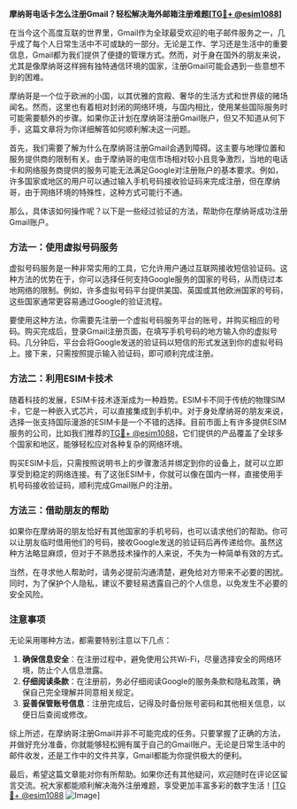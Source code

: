 **摩纳哥电话卡怎么注册Gmail？轻松解决海外邮箱注册难题[[TG💪+ @esim1088](https://t.me/s/esim1088)]**

在当今这个高度互联的世界里，Gmail作为全球最受欢迎的电子邮件服务之一，几乎成了每个人日常生活中不可或缺的一部分。无论是工作、学习还是生活中的重要信息，Gmail都为我们提供了便捷的管理方式。然而，对于身在国外的朋友来说，尤其是像摩纳哥这样拥有独特通信环境的国家，注册Gmail可能会遇到一些意想不到的困难。

摩纳哥是一个位于欧洲的小国，以其优雅的宫殿、奢华的生活方式和世界级的赌场闻名。然而，这里也有着相对封闭的网络环境，与国内相比，使用某些国际服务时可能需要额外的步骤。如果你正计划在摩纳哥注册Gmail账户，但又不知道从何下手，这篇文章将为你详细解答如何顺利解决这一问题。

首先，我们需要了解为什么在摩纳哥注册Gmail会遇到障碍。这主要与地理位置和服务提供商的限制有关。由于摩纳哥的电信市场相对较小且竞争激烈，当地的电话卡和网络服务商提供的服务可能无法满足Google对注册账户的基本要求。例如，许多国家或地区的用户可以通过输入手机号码接收验证码来完成注册，但在摩纳哥，由于网络环境的特殊性，这种方式可能行不通。

那么，具体该如何操作呢？以下是一些经过验证的方法，帮助你在摩纳哥成功注册Gmail账户。

### 方法一：使用虚拟号码服务

虚拟号码服务是一种非常实用的工具，它允许用户通过互联网接收短信验证码。这种方法的优势在于，你可以选择任何支持Google服务的国家的号码，从而绕过本地网络的限制。例如，许多虚拟号码平台提供美国、英国或其他欧洲国家的号码，这些国家通常更容易通过Google的验证流程。

要使用这种方法，你需要先注册一个虚拟号码服务平台的账号，并购买相应的号码。购买完成后，登录Gmail注册页面，在填写手机号码的地方输入你的虚拟号码。几分钟后，平台会将Google发送的验证码以短信的形式发送到你的虚拟号码上。接下来，只需按照提示输入验证码，即可顺利完成注册。

### 方法二：利用ESIM卡技术

随着科技的发展，ESIM卡技术逐渐成为一种趋势。ESIM卡不同于传统的物理SIM卡，它是一种嵌入式芯片，可以直接集成到手机中。对于身处摩纳哥的朋友来说，选择一张支持国际漫游的ESIM卡是一个不错的选择。目前市面上有许多提供ESIM服务的公司，比如我们推荐的[TG💪+ @esim1088](https://t.me/s/esim1088)，它们提供的产品覆盖了全球多个国家和地区，能够轻松应对各种复杂的网络环境。

购买ESIM卡后，只需按照说明书上的步骤激活并绑定到你的设备上，就可以立即享受到稳定的网络连接。有了这张ESIM卡，你就可以像在国内一样，直接使用手机号码接收验证码，顺利完成Gmail账户的注册。

### 方法三：借助朋友的帮助

如果你在摩纳哥的朋友恰好有其他国家的手机号码，也可以请求他们的帮助。你可以让朋友临时借用他们的号码，接收Google发送的验证码后再传递给你。虽然这种方法略显麻烦，但对于不熟悉技术操作的人来说，不失为一种简单有效的方式。

当然，在寻求他人帮助时，请务必提前沟通清楚，避免给对方带来不必要的困扰。同时，为了保护个人隐私，建议不要轻易透露自己的个人信息，以免发生不必要的安全风险。

### 注意事项

无论采用哪种方法，都需要特别注意以下几点：

1. **确保信息安全**：在注册过程中，避免使用公共Wi-Fi，尽量选择安全的网络环境，防止个人信息泄露。
2. **仔细阅读条款**：在注册前，务必仔细阅读Google的服务条款和隐私政策，确保自己完全理解并同意相关规定。
3. **妥善保管账号信息**：注册完成后，记得及时备份账号密码和其他相关信息，以便日后查阅或修改。

综上所述，在摩纳哥注册Gmail并非不可能完成的任务。只要掌握了正确的方法，并做好充分准备，你就能够轻松拥有属于自己的Gmail账户。无论是日常生活中的邮件收发，还是工作中的文件共享，Gmail都能为你提供极大的便利。

最后，希望这篇文章能对你有所帮助。如果你还有其他疑问，欢迎随时在评论区留言交流。祝大家都能顺利解决海外注册难题，享受更加丰富多彩的数字生活！[[TG💪+ @esim1088](https://t.me/s/esim1088) ![Image](https://i.postimg.cc/4NQfJmqS/Snipaste-2025-05-13-00-14-12.png)]